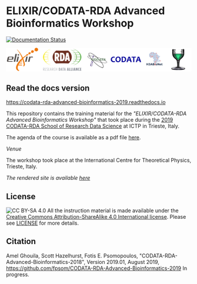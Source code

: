 # ELIXIR/CODATA-RDA Advanced Bioinformatics Workshop

[![Documentation Status](https://readthedocs.org/projects/codata-rda-advanced-bioinformatics-2019/badge/?version=latest)](https://codata-rda-advanced-bioinformatics-2019.readthedocs.io/en/latest/?badge=latest)

![ELIXIR, ICSU, CODATA Logos](_static/images/FinalCompleteLogo.png "ELIXIR, RDA, ICSU, CODATA, H3ABioNet, Goblet Logos")

## Read the docs version
https://codata-rda-advanced-bioinformatics-2019.readthedocs.io

This repository contains the training material for the _"ELIXIR/CODATA-RDA Advanced Bioinformatics Workshop"_ that took place during the [2019 CODATA-RDA School of Research Data Science](http://indico.ictp.it/event/8706/) at ICTP in Trieste, Italy.

The agenda of the course is available as a pdf file [here](/files/AdvancedBioinformaticsCourseMLProgramme.pdf).

_Venue_

The workshop took place at the International Centre for Theoretical Physics, Trieste, Italy.

_The rendered site is available [here](https://codata-rda-advanced-bioinformatics-2019.readthedocs.io)_

## License

![CC BY-SA 4.0](https://licensebuttons.net/l/by-sa/4.0/88x31.png)
All the instruction material is made available under the [Creative Commons Attribution-ShareAlike 4.0 International license](https://creativecommons.org/licenses/by-sa/4.0). Please see [LICENSE](LICENSE.md) for more details.

## Citation

Amel Ghouila, Scott Hazelhurst, Fotis E. Psomopoulos, "CODATA-RDA-Advanced-Bioinformatics-2018", Version 2019.01, August 2019, https://github.com/fpsom/CODATA-RDA-Advanced-Bioinformatics-2019 In progress.
